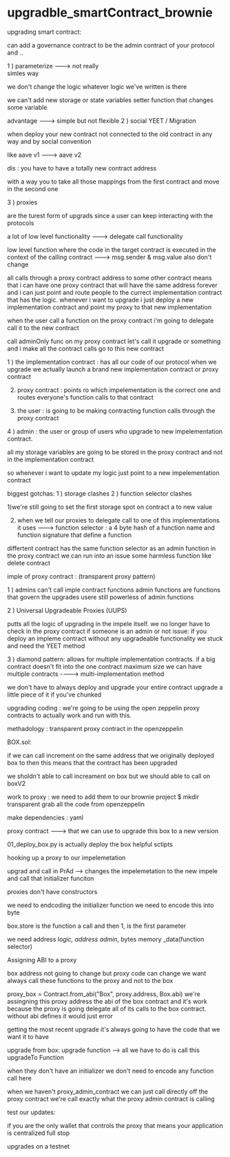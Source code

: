 # upgradble_smartContract_brownie


upgrading smart contract:


can add a governance contract to be the admin contract of your protocol and ..

1 ) parameterize ---> not really   
simles way

we don't change the logic
whatever logic we've written is there 

we can't add new storage or state variables
setter function that changes some variable 

advantage ---> simple but not flexible
2 ) social YEET / Migration

when deploy your new contract not connected to the old contract in 
any way and by social convention 

like aave v1 ---> aave v2

dis :
you have to have a totally new contract address  

with a way you to take all those mappings from the first contract  and move 
in the second one 
  



3 ) proxies

are the turest form of upgrads 
since a user can keep interacting with the protocols 

a lot of low level functionality
---> delegate call functionality 

low level function where the code in the target contract is executed 
in the context of the calling contract ---> msg.sender & msg.value also don't change  

all calls through a proxy contract address to some other contract 
means that i can have one proxy contract that will have the same address forever
and i can just point and route people to the currect implementation contract that
has the logic. 
whenever i want to upgrade i just deploy a new implementation contract 
and point my proxy to that new implementation 

when the user call a function on the proxy contract i'm going to delegate call it
to the new contract 

call adminOnly func on my proxy contract 
let's call it upgrade or something and i make all the contract calls go to this 
new contract




1 ) the implementation contract :
	has all our code of our protocol 
when we upgrade we actually launch a brand new implementation contract or proxy contract 


2) proxy contract :
points ro which impelementation is the correct one and routes everyone's 
function calls to that contract 


3) the user :
is going to be making contracting function calls through the proxy contract


4 ) admin : 
	the user or group of users who upgrade to new impelementation contract.
 
all my storage variables are going to be stored in the proxy contract and not 
in the implementation contract 

so whenever i want to update my logic just point to a new impelementation contract 


biggest gotchas:
1 ) storage clashes
2 ) function selector clashes

1)we're still going to set the first storage spot on contract a to new value

2)  when we tell our proxies to delegate call to one of this implementations 
it uses ---> function selector
: a 4 byte hash of a function name and function signature that define a function

differtent contract has the same function selector as an admin function in the 
proxy contract
we can run into an issue some harmless function like delete contract 


imple of proxy contract : (transparent proxy pattern)

1 ) admins can't call imple contract functions
admin functions are functions that govern the upgrades
usere still powerless of admin functions 


2 ) Universal Upgradeable Proxies (UUPS)

 putts all the logic of upgrading in the impele itself.
 we no longer have to check in the proxy contract if someone is an admin or not
issue: if you deploy an impleme contract without any upgradeable functionality
we stuck and need the YEET method

3 ) diamond pattern:
allows for multiple implementation contracts.
if a big contract doesn't fit into the one contract maximum size we can have
multiple contracts ----> multi-implementation method

we don't have to always deploy and upgrade your entire contract 
upgrade a little piece of it if you've chunked



upgrading coding :
	we're going to be using the open zeppelin proxy contracts to actually 
	work and run with this.
	
methadology : transparent
proxy contract in the openzeppelin

BOX.sol:


if we can call increment on the same address that we originally deployed box to
then this means that the contract has been upgraded 

we sholdn't able to call increament on box but we should able to call on boxV2


work to proxy :
we need to add them to our brownie project 
$ mkdir transparent
grab all the code from openzeppelin 

make dependencies : yaml

proxy contract ---> that we can use to upgrade this box to a new version

01_deploy_box.py is actually deploy the box 
helpful sctipts




hooking up a proxy to our impelemetation

upgrad and call in PrAd --> changes the impelemetation to the new impele and
call that initializer funciton

proxies don't have constructors

 we need to endcoding the initializer function 
 we need to encode this into byte
 
 box.store is the function a call and then 1, is the first parameter
 
we need address _logic, address admin_, bytes memory _data(function selector)

Assigning ABI to a proxy

box address not going to change but proxy code can change
we want always call these functions to the proxy and not to the box

proxy_box = Contract.from_abi("Box", proxy.address, Box.abi)
we're assingning this proxy address the abi of the box contract and it's work
because the proxy is going delegate all of its calls to the box contract.
without abi defines it would just error

getting the most recent upgrade it's always going to have the code that we want it to have


upgrade from box:
upgrade function --> all we have to do is call this upgradeTo Function

when they don't have an initializer we don't need to encode any function call here

when we haven't proxy_admin_contract we can just call directly off the proxy 
contract we're call exactly what the proxy admin contract is calling 


test our updates:


if you are the only wallet that controls the proxy that means your application
is centralized full stop


upgrades on a testnet 
